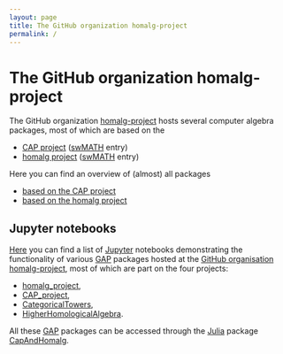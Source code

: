 ```yaml
---
layout: page
title: The GitHub organization homalg-project
permalink: /
---
```


# The GitHub organization homalg-project

The GitHub organization
[homalg-project](https://github.com/homalg-project/) hosts several
computer algebra packages, most of which are based on the

* [CAP project](https://github.com/homalg-project/CAP_project#readme) ([swMATH](https://swmath.org/software/27925) entry)
* [homalg project](https://github.com/homalg-project/homalg_project#readme) ([swMATH](https://swmath.org/software/411) entry)

Here you can find an overview of (almost) all packages

* [based on the CAP project](/docs/CAP_project-based/)
* [based on the homalg project](/docs/homalg_project-based/)

## Jupyter notebooks

[Here](https://github.com/homalg-project/CapAndHomalgNotebooks#readme)
you can find a list of [Jupyter](https://jupyter.org/) notebooks
demonstrating the functionality of various
[GAP](https://www.gap-system.org/) packages hosted at the [GitHub
organisation homalg-project](https://homalg-project.github.io/), most
of which are part on the four projects:

* [homalg_project](https://github.com/homalg-project/homalg_project#readme),
* [CAP_project](https://github.com/homalg-project/CAP_project#readme),
* [CategoricalTowers](https://github.com/homalg-project/CategoricalTowers#readme),
* [HigherHomologicalAlgebra](https://github.com/homalg-project/HigherHomologicalAlgebra#readme).

All these [GAP](https://www.gap-system.org/) packages can be accessed
through the [Julia](https://julialang.org/) package
[CapAndHomalg](https://github.com/homalg-project/CapAndHomalg.jl#readme).
